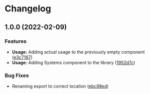 # Changelog

## 1.0.0 (2022-02-09)


### Features

* **Usage:** Adding actual usage to the previously empty component ([e3c7167](https://github.com/Chrissdroid/ASA/commit/e3c71674195030b7cc2cb7fe2198af82c9f3720c))
* **Usage:** Adding Systems component to the library ([1952d7c](https://github.com/Chrissdroid/ASA/commit/1952d7c7e8b6b4bfc65f4132fb5ee458048e3292))


### Bug Fixes

* Renaming export to correct location ([ebc98ed](https://github.com/Chrissdroid/ASA/commit/ebc98eddac108fee23ca9f74a55323f535e92b9d))
